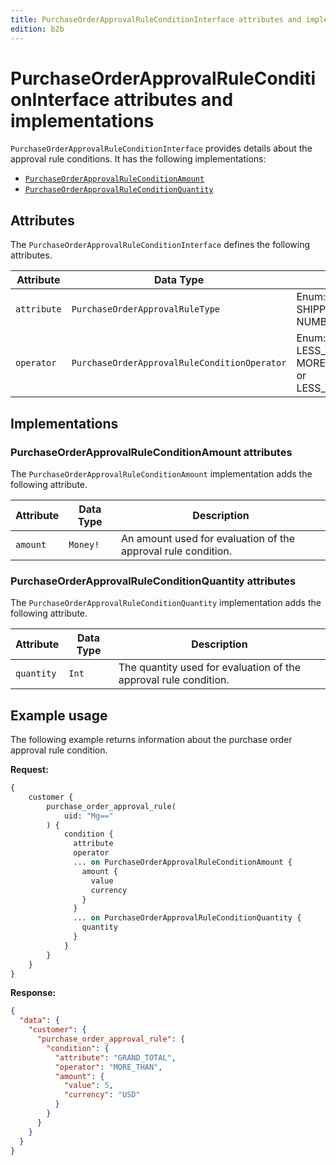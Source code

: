 ```yaml
---
title: PurchaseOrderApprovalRuleConditionInterface attributes and implementations
edition: b2b
---
```


# PurchaseOrderApprovalRuleConditionInterface attributes and implementations

`PurchaseOrderApprovalRuleConditionInterface` provides details about the approval rule conditions. It has the following implementations:

*  [`PurchaseOrderApprovalRuleConditionAmount`](#purchaseorderapprovalruleconditionamount-attributes)
*  [`PurchaseOrderApprovalRuleConditionQuantity`](#purchaseorderapprovalruleconditionquantity-attributes)

<InlineAlert variant="info" slots="text" />

## Attributes

The `PurchaseOrderApprovalRuleConditionInterface` defines the following attributes.

Attribute |  Data Type | Description
--- | --- | ---
`attribute` | `PurchaseOrderApprovalRuleType` | Enum: GRAND_TOTAL, SHIPPING_INCL_TAX or NUMBER_OF_SKUS
`operator` | `PurchaseOrderApprovalRuleConditionOperator` | Enum: MORE_THAN, LESS_THAN, MORE_THAN_OR_EQUAL_TO or LESS_THAN_OR_EQUAL_TO

## Implementations

### PurchaseOrderApprovalRuleConditionAmount attributes

The `PurchaseOrderApprovalRuleConditionAmount` implementation adds the following attribute.

Attribute |  Data Type | Description
--- | -- | ---
`amount`| `Money!` | An amount used for evaluation of the approval rule condition.

### PurchaseOrderApprovalRuleConditionQuantity attributes

The `PurchaseOrderApprovalRuleConditionQuantity` implementation adds the following attribute.

Attribute |  Data Type | Description
--- | --- | ---
`quantity`| `Int` | The quantity used for evaluation of the approval rule condition.

## Example usage

The following example returns information about the purchase order approval rule condition.

**Request:**

``` graphql
{
    customer {
        purchase_order_approval_rule(
            uid: "Mg=="
        ) {
            condition {
              attribute
              operator
              ... on PurchaseOrderApprovalRuleConditionAmount {
                amount {
                  value
                  currency
                }
              }
              ... on PurchaseOrderApprovalRuleConditionQuantity {
                quantity
              }
            }
        }
    }
}
```

**Response:**

``` json
{
  "data": {
    "customer": {
      "purchase_order_approval_rule": {
        "condition": {
          "attribute": "GRAND_TOTAL",
          "operator": "MORE_THAN",
          "amount": {
            "value": 5,
            "currency": "USD"
          }
        }
      }
    }
  }
}
```

